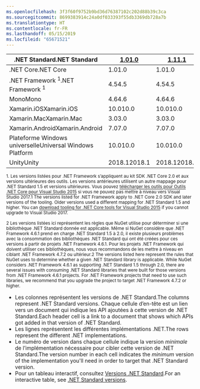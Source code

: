 ```yaml
---
ms.openlocfilehash: 3f3f60f9752b9bd36d76387102c202d88b39c3ca
ms.sourcegitcommit: 8699383914c24a0df033393f55db3369db728a7b
ms.translationtype: HT
ms.contentlocale: fr-FR
ms.lasthandoff: 05/15/2019
ms.locfileid: "65671521"
---
```

| <span data-ttu-id="8ee60-101">.NET Standard</span><span class="sxs-lookup"><span data-stu-id="8ee60-101">.NET Standard</span></span>              | <span data-ttu-id="8ee60-102">[1.0]</span><span class="sxs-lookup"><span data-stu-id="8ee60-102">[1.0]</span></span>  | <span data-ttu-id="8ee60-103">[1.1]</span><span class="sxs-lookup"><span data-stu-id="8ee60-103">[1.1]</span></span>  | <span data-ttu-id="8ee60-104">[1.2]</span><span class="sxs-lookup"><span data-stu-id="8ee60-104">[1.2]</span></span> | <span data-ttu-id="8ee60-105">[1.3]</span><span class="sxs-lookup"><span data-stu-id="8ee60-105">[1.3]</span></span> | <span data-ttu-id="8ee60-106">[1.4]</span><span class="sxs-lookup"><span data-stu-id="8ee60-106">[1.4]</span></span> | <span data-ttu-id="8ee60-107">[1.5]</span><span class="sxs-lookup"><span data-stu-id="8ee60-107">[1.5]</span></span>              | <span data-ttu-id="8ee60-108">[1.6]</span><span class="sxs-lookup"><span data-stu-id="8ee60-108">[1.6]</span></span>              | <span data-ttu-id="8ee60-109">[2.0]</span><span class="sxs-lookup"><span data-stu-id="8ee60-109">[2.0]</span></span>               |
|----------------------------|--------|--------|-------|-------|-------|--------------------|--------------------|---------------------|
| <span data-ttu-id="8ee60-110">.NET Core</span><span class="sxs-lookup"><span data-stu-id="8ee60-110">.NET Core</span></span>                  | <span data-ttu-id="8ee60-111">1.0</span><span class="sxs-lookup"><span data-stu-id="8ee60-111">1.0</span></span>    | <span data-ttu-id="8ee60-112">1.0</span><span class="sxs-lookup"><span data-stu-id="8ee60-112">1.0</span></span>    | <span data-ttu-id="8ee60-113">1.0</span><span class="sxs-lookup"><span data-stu-id="8ee60-113">1.0</span></span>   | <span data-ttu-id="8ee60-114">1.0</span><span class="sxs-lookup"><span data-stu-id="8ee60-114">1.0</span></span>   | <span data-ttu-id="8ee60-115">1.0</span><span class="sxs-lookup"><span data-stu-id="8ee60-115">1.0</span></span>   | <span data-ttu-id="8ee60-116">1.0</span><span class="sxs-lookup"><span data-stu-id="8ee60-116">1.0</span></span>                | <span data-ttu-id="8ee60-117">1.0</span><span class="sxs-lookup"><span data-stu-id="8ee60-117">1.0</span></span>                | <span data-ttu-id="8ee60-118">2.0</span><span class="sxs-lookup"><span data-stu-id="8ee60-118">2.0</span></span>                 |
| <span data-ttu-id="8ee60-119">.NET Framework <sup>1</sup></span><span class="sxs-lookup"><span data-stu-id="8ee60-119">.NET Framework <sup>1</sup></span></span>| <span data-ttu-id="8ee60-120">4.5</span><span class="sxs-lookup"><span data-stu-id="8ee60-120">4.5</span></span>    | <span data-ttu-id="8ee60-121">4.5</span><span class="sxs-lookup"><span data-stu-id="8ee60-121">4.5</span></span>    | <span data-ttu-id="8ee60-122">4.5.1</span><span class="sxs-lookup"><span data-stu-id="8ee60-122">4.5.1</span></span> | <span data-ttu-id="8ee60-123">4.6</span><span class="sxs-lookup"><span data-stu-id="8ee60-123">4.6</span></span>   | <span data-ttu-id="8ee60-124">4.6.1</span><span class="sxs-lookup"><span data-stu-id="8ee60-124">4.6.1</span></span> | <span data-ttu-id="8ee60-125">4.6.1 <sup>2</sup></span><span class="sxs-lookup"><span data-stu-id="8ee60-125">4.6.1 <sup>2</sup></span></span> | <span data-ttu-id="8ee60-126">4.6.1 <sup>2</sup></span><span class="sxs-lookup"><span data-stu-id="8ee60-126">4.6.1 <sup>2</sup></span></span> | <span data-ttu-id="8ee60-127">4.6.1 <sup>2</sup></span><span class="sxs-lookup"><span data-stu-id="8ee60-127">4.6.1 <sup>2</sup></span></span>  |
| <span data-ttu-id="8ee60-128">Mono</span><span class="sxs-lookup"><span data-stu-id="8ee60-128">Mono</span></span>                       | <span data-ttu-id="8ee60-129">4.6</span><span class="sxs-lookup"><span data-stu-id="8ee60-129">4.6</span></span>    | <span data-ttu-id="8ee60-130">4.6</span><span class="sxs-lookup"><span data-stu-id="8ee60-130">4.6</span></span>    | <span data-ttu-id="8ee60-131">4.6</span><span class="sxs-lookup"><span data-stu-id="8ee60-131">4.6</span></span>   | <span data-ttu-id="8ee60-132">4.6</span><span class="sxs-lookup"><span data-stu-id="8ee60-132">4.6</span></span>   | <span data-ttu-id="8ee60-133">4.6</span><span class="sxs-lookup"><span data-stu-id="8ee60-133">4.6</span></span>   | <span data-ttu-id="8ee60-134">4.6</span><span class="sxs-lookup"><span data-stu-id="8ee60-134">4.6</span></span>                | <span data-ttu-id="8ee60-135">4.6</span><span class="sxs-lookup"><span data-stu-id="8ee60-135">4.6</span></span>                | <span data-ttu-id="8ee60-136">5,4</span><span class="sxs-lookup"><span data-stu-id="8ee60-136">5.4</span></span>                 |
| <span data-ttu-id="8ee60-137">Xamarin.iOS</span><span class="sxs-lookup"><span data-stu-id="8ee60-137">Xamarin.iOS</span></span>                | <span data-ttu-id="8ee60-138">10.0</span><span class="sxs-lookup"><span data-stu-id="8ee60-138">10.0</span></span>   | <span data-ttu-id="8ee60-139">10.0</span><span class="sxs-lookup"><span data-stu-id="8ee60-139">10.0</span></span>   | <span data-ttu-id="8ee60-140">10.0</span><span class="sxs-lookup"><span data-stu-id="8ee60-140">10.0</span></span>  | <span data-ttu-id="8ee60-141">10.0</span><span class="sxs-lookup"><span data-stu-id="8ee60-141">10.0</span></span>  | <span data-ttu-id="8ee60-142">10.0</span><span class="sxs-lookup"><span data-stu-id="8ee60-142">10.0</span></span>  | <span data-ttu-id="8ee60-143">10.0</span><span class="sxs-lookup"><span data-stu-id="8ee60-143">10.0</span></span>               | <span data-ttu-id="8ee60-144">10.0</span><span class="sxs-lookup"><span data-stu-id="8ee60-144">10.0</span></span>               | <span data-ttu-id="8ee60-145">10.14</span><span class="sxs-lookup"><span data-stu-id="8ee60-145">10.14</span></span>               |
| <span data-ttu-id="8ee60-146">Xamarin.Mac</span><span class="sxs-lookup"><span data-stu-id="8ee60-146">Xamarin.Mac</span></span>                | <span data-ttu-id="8ee60-147">3.0</span><span class="sxs-lookup"><span data-stu-id="8ee60-147">3.0</span></span>    | <span data-ttu-id="8ee60-148">3.0</span><span class="sxs-lookup"><span data-stu-id="8ee60-148">3.0</span></span>    | <span data-ttu-id="8ee60-149">3.0</span><span class="sxs-lookup"><span data-stu-id="8ee60-149">3.0</span></span>   | <span data-ttu-id="8ee60-150">3.0</span><span class="sxs-lookup"><span data-stu-id="8ee60-150">3.0</span></span>   | <span data-ttu-id="8ee60-151">3.0</span><span class="sxs-lookup"><span data-stu-id="8ee60-151">3.0</span></span>   | <span data-ttu-id="8ee60-152">3.0</span><span class="sxs-lookup"><span data-stu-id="8ee60-152">3.0</span></span>                | <span data-ttu-id="8ee60-153">3.0</span><span class="sxs-lookup"><span data-stu-id="8ee60-153">3.0</span></span>                | <span data-ttu-id="8ee60-154">3.8</span><span class="sxs-lookup"><span data-stu-id="8ee60-154">3.8</span></span>                 |
| <span data-ttu-id="8ee60-155">Xamarin.Android</span><span class="sxs-lookup"><span data-stu-id="8ee60-155">Xamarin.Android</span></span>            | <span data-ttu-id="8ee60-156">7.0</span><span class="sxs-lookup"><span data-stu-id="8ee60-156">7.0</span></span>    | <span data-ttu-id="8ee60-157">7.0</span><span class="sxs-lookup"><span data-stu-id="8ee60-157">7.0</span></span>    | <span data-ttu-id="8ee60-158">7.0</span><span class="sxs-lookup"><span data-stu-id="8ee60-158">7.0</span></span>   | <span data-ttu-id="8ee60-159">7.0</span><span class="sxs-lookup"><span data-stu-id="8ee60-159">7.0</span></span>   | <span data-ttu-id="8ee60-160">7.0</span><span class="sxs-lookup"><span data-stu-id="8ee60-160">7.0</span></span>   | <span data-ttu-id="8ee60-161">7.0</span><span class="sxs-lookup"><span data-stu-id="8ee60-161">7.0</span></span>                | <span data-ttu-id="8ee60-162">7.0</span><span class="sxs-lookup"><span data-stu-id="8ee60-162">7.0</span></span>                | <span data-ttu-id="8ee60-163">8.0</span><span class="sxs-lookup"><span data-stu-id="8ee60-163">8.0</span></span>                 |
| <span data-ttu-id="8ee60-164">Plateforme Windows universelle</span><span class="sxs-lookup"><span data-stu-id="8ee60-164">Universal Windows Platform</span></span> | <span data-ttu-id="8ee60-165">10.0</span><span class="sxs-lookup"><span data-stu-id="8ee60-165">10.0</span></span>   | <span data-ttu-id="8ee60-166">10.0</span><span class="sxs-lookup"><span data-stu-id="8ee60-166">10.0</span></span>   | <span data-ttu-id="8ee60-167">10.0</span><span class="sxs-lookup"><span data-stu-id="8ee60-167">10.0</span></span>  | <span data-ttu-id="8ee60-168">10.0</span><span class="sxs-lookup"><span data-stu-id="8ee60-168">10.0</span></span>  | <span data-ttu-id="8ee60-169">10.0</span><span class="sxs-lookup"><span data-stu-id="8ee60-169">10.0</span></span>  | <span data-ttu-id="8ee60-170">10.0.16299</span><span class="sxs-lookup"><span data-stu-id="8ee60-170">10.0.16299</span></span>         | <span data-ttu-id="8ee60-171">10.0.16299</span><span class="sxs-lookup"><span data-stu-id="8ee60-171">10.0.16299</span></span>         | <span data-ttu-id="8ee60-172">10.0.16299</span><span class="sxs-lookup"><span data-stu-id="8ee60-172">10.0.16299</span></span>          |
| <span data-ttu-id="8ee60-173">Unity</span><span class="sxs-lookup"><span data-stu-id="8ee60-173">Unity</span></span>                      | <span data-ttu-id="8ee60-174">2018.1</span><span class="sxs-lookup"><span data-stu-id="8ee60-174">2018.1</span></span> | <span data-ttu-id="8ee60-175">2018.1</span><span class="sxs-lookup"><span data-stu-id="8ee60-175">2018.1</span></span> | <span data-ttu-id="8ee60-176">2018.1</span><span class="sxs-lookup"><span data-stu-id="8ee60-176">2018.1</span></span>| <span data-ttu-id="8ee60-177">2018.1</span><span class="sxs-lookup"><span data-stu-id="8ee60-177">2018.1</span></span>| <span data-ttu-id="8ee60-178">2018.1</span><span class="sxs-lookup"><span data-stu-id="8ee60-178">2018.1</span></span>| <span data-ttu-id="8ee60-179">2018.1</span><span class="sxs-lookup"><span data-stu-id="8ee60-179">2018.1</span></span>             |  <span data-ttu-id="8ee60-180">2018.1</span><span class="sxs-lookup"><span data-stu-id="8ee60-180">2018.1</span></span>            | <span data-ttu-id="8ee60-181">2018.1</span><span class="sxs-lookup"><span data-stu-id="8ee60-181">2018.1</span></span>              |

<span data-ttu-id="8ee60-182"><sup>1. Les versions listées pour .NET Framework s’appliquent au kit SDK .NET Core 2.0 et aux versions ultérieures des outils. Les versions antérieures utilisent un autre mappage pour .NET Standard 1.5 et versions ultérieures. Vous pouvez [télécharger les outils pour Outils .NET Core pour Visual Studio 2015](https://github.com/dotnet/core/blob/master/release-notes/download-archive.md) si vous ne pouvez pas mettre à niveau vers Visual Studio 2017.</sup></span><span class="sxs-lookup"><span data-stu-id="8ee60-182"><sup>1 The versions listed for .NET Framework apply to .NET Core 2.0 SDK and later versions of the tooling. Older versions used a different mapping for .NET Standard 1.5 and higher. You can [download tooling for .NET Core tools for Visual Studio 2015](https://github.com/dotnet/core/blob/master/release-notes/download-archive.md) if you cannot upgrade to Visual Studio 2017.</sup></span></span>

<span data-ttu-id="8ee60-183"><sup>2 Les versions listées ici représentent les règles que NuGet utilise pour déterminer si une bibliothèque .NET Standard donnée est applicable. Même si NuGet considère que .NET Framework 4.6.1 prend en charge .NET Standard 1.5 à 2.0, il existe plusieurs problèmes avec la consommation des bibliothèques .NET Standard qui ont été créées pour ces versions à partir de projets .NET Framework 4.6.1. Pour les projets .NET Framework qui doivent utiliser ces bibliothèques, nous vous recommandons de les mettre à niveau en ciblant .NET Framework 4.7.2 ou ultérieur.</sup></span><span class="sxs-lookup"><span data-stu-id="8ee60-183"><sup>2 The versions listed here represent the rules that NuGet uses to determine whether a given .NET Standard library is applicable. While NuGet considers .NET Framework 4.6.1 as supporting .NET Standard 1.5 through 2.0, there are several issues with consuming .NET Standard libraries that were built for those versions from .NET Framework 4.6.1 projects. For .NET Framework projects that need to use such libraries, we recommend that you upgrade the project to target .NET Framework 4.7.2 or higher.</sup></span></span>

- <span data-ttu-id="8ee60-184">Les colonnes représentent les versions de .NET Standard.</span><span class="sxs-lookup"><span data-stu-id="8ee60-184">The columns represent .NET Standard versions.</span></span> <span data-ttu-id="8ee60-185">Chaque cellule d’en-tête est un lien vers un document qui indique les API ajoutées à cette version de .NET Standard.</span><span class="sxs-lookup"><span data-stu-id="8ee60-185">Each header cell is a link to a document that shows which APIs got added in that version of .NET Standard.</span></span>
- <span data-ttu-id="8ee60-186">Les lignes représentent les différentes implémentations .NET.</span><span class="sxs-lookup"><span data-stu-id="8ee60-186">The rows represent the different .NET implementations.</span></span>
- <span data-ttu-id="8ee60-187">Le numéro de version dans chaque cellule indique la version *minimale* de l’implémentation nécessaire pour cibler cette version de .NET Standard.</span><span class="sxs-lookup"><span data-stu-id="8ee60-187">The version number in each cell indicates the *minimum* version of the implementation you'll need in order to target that .NET Standard version.</span></span>
- <span data-ttu-id="8ee60-188">Pour un tableau interactif, consultez [Versions .NET Standard](https://dotnet.microsoft.com/platform/dotnet-standard#versions).</span><span class="sxs-lookup"><span data-stu-id="8ee60-188">For an interactive table, see [.NET Standard versions](https://dotnet.microsoft.com/platform/dotnet-standard#versions).</span></span>

[1.0]: https://github.com/dotnet/standard/blob/master/docs/versions/netstandard1.0.md
[1.1]: https://github.com/dotnet/standard/blob/master/docs/versions/netstandard1.1.md
[1.2]: https://github.com/dotnet/standard/blob/master/docs/versions/netstandard1.2.md
[1.3]: https://github.com/dotnet/standard/blob/master/docs/versions/netstandard1.3.md
[1.4]: https://github.com/dotnet/standard/blob/master/docs/versions/netstandard1.4.md
[1.5]: https://github.com/dotnet/standard/blob/master/docs/versions/netstandard1.5.md
[1.6]: https://github.com/dotnet/standard/blob/master/docs/versions/netstandard1.6.md
[2.0]: https://github.com/dotnet/standard/blob/master/docs/versions/netstandard2.0.md

